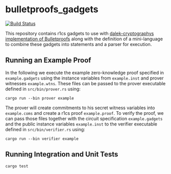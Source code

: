 # bulletproofs_gadgets
[![Build Status](https://travis-ci.org/MarcKloter/bulletproofs_gadgets.svg?branch=master)](https://travis-ci.org/MarcKloter/bulletproofs_gadgets)

This repository contains r1cs gadgets to use with [dalek-cryptographys implementation of Bulletproofs](https://github.com/dalek-cryptography/bulletproofs) along with the definition of a mini-language to combine these gadgets into statements and a parser for execution. 

## Running an Example Proof
In the following we execute the example zero-knowledge proof specified in `example.gadgets` using the instance variables from `example.inst` and prover witnesses `example.wtns`. These files can be passed to the prover executable defined in `src/bin/prover.rs` using:
```
cargo run --bin prover example
```
The prover will create commitments to his secret witness variables into `example.coms` and create a r1cs proof `example.proof`. To verify the proof, we can pass those files together with the circuit specification `example.gadgets` and the public instance variables `example.inst` to the verifier executable defined in `src/bin/verifier.rs` using:
```
cargo run --bin verifier example
```

## Running Integration and Unit Tests
```
cargo test
```
